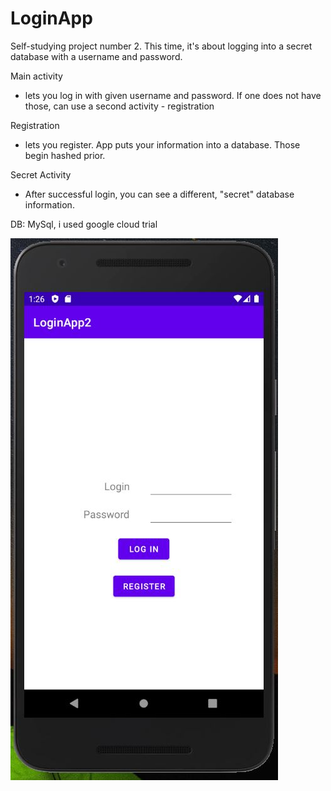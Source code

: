 # LoginApp

Self-studying project number 2.
This time, it's about logging into a secret database with a username and password.

Main activity
* lets you log in with given username and password. If one does not have those, can use a second activity - registration

Registration
* lets you register. App puts your information into a database. Those begin hashed prior.

Secret Activity
* After successful login, you can see a different, "secret" database information.

DB: MySql, i used google cloud trial

![alt text](https://github.com/PDymala/LoginApp/blob/master/loginap1.JPG?raw=true)




